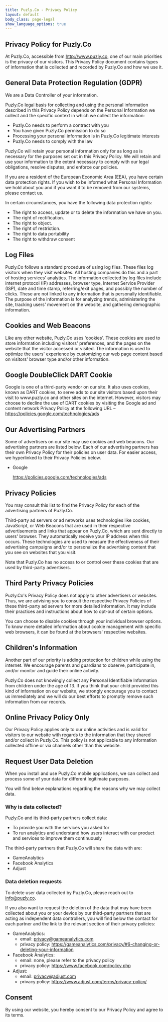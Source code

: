 ```yaml
---
title: Puzly.Co - Privacy Policy
layout: default
body_class: page-legal
show_language_options: true
---
```



<section class="section section-legal">

<h1>Privacy Policy for Puzly.Co</h1>

<p>At Puzly.Co, accessible from <a href="http://www.puzly.co">http://www.puzly.co</a>, one of our main priorities is the privacy of our
    visitors. This Privacy Policy document contains types of information that is collected and recorded by Puzly.Co and how we use it.</p>


<h2>General Data Protection Regulation (GDPR)</h2>
<p>We are a Data Controller of your information.</p>

<p>Puzly.Co legal basis for collecting and using the personal information described in this Privacy Policy depends on the Personal Information
    we collect and the specific context in which we collect the information:</p>
<ul>
    <li>Puzly.Co needs to perform a contract with you</li>
    <li>You have given Puzly.Co permission to do so</li>
    <li>Processing your personal information is in Puzly.Co legitimate interests</li>
    <li>Puzly.Co needs to comply with the law</li>
</ul>

<p>Puzly.Co will retain your personal information only for as long as is necessary for the purposes set out in this Privacy Policy. We will
    retain and use your information to the extent necessary to comply with our legal obligations, resolve disputes, and enforce our policies.</p>

<p>If you are a resident of the European Economic Area (EEA), you have certain data protection rights. If you wish to be informed what Personal
    Information we hold about you and if you want it to be removed from our systems, please contact us.</p>

<p>In certain circumstances, you have the following data protection rights:</p>
<ul>
    <li>The right to access, update or to delete the information we have on you.</li>
    <li>The right of rectification.</li>
    <li>The right to object.</li>
    <li>The right of restriction.</li>
    <li>The right to data portability</li>
    <li>The right to withdraw consent</li>
</ul>


<h2>Log Files</h2>

<p>Puzly.Co follows a standard procedure of using log files. These files log visitors when they visit websites. All hosting companies do this
    and a part of hosting services' analytics. The information collected by log files include internet protocol (IP) addresses, browser type,
    Internet Service Provider (ISP), date and time stamp, referring/exit pages, and possibly the number of clicks. These are not linked to any
    information that is personally identifiable. The purpose of the information is for analyzing trends, administering the site, tracking users'
    movement on the website, and gathering demographic information.</p>

<h2>Cookies and Web Beacons</h2>

<p>Like any other website, Puzly.Co uses 'cookies'. These cookies are used to store information including visitors' preferences, and the pages
    on the website that the visitor accessed or visited. The information is used to optimize the users' experience by customizing our web page
    content based on visitors' browser type and/or other information.</p>


<h2>Google DoubleClick DART Cookie</h2>

<p>Google is one of a third-party vendor on our site. It also uses cookies, known as DART cookies, to serve ads to our site visitors based upon
    their visit to www.puzly.co and other sites on the internet. However, visitors may choose to decline the use of DART cookies by visiting
    the Google ad and content network Privacy Policy at the following URL –
    <a href="https://policies.google.com/technologies/ads">https://policies.google.com/technologies/ads</a></p>


<h2>Our Advertising Partners</h2>

<p>Some of advertisers on our site may use cookies and web beacons. Our advertising partners are listed below. Each of our advertising partners
    has their own Privacy Policy for their policies on user data. For easier access, we hyperlinked to their Privacy Policies below.</p>

<ul>
    <li>
        <p>Google</p>
        <p><a href="https://policies.google.com/technologies/ads">https://policies.google.com/technologies/ads</a></p>
    </li>
</ul>


<h2>Privacy Policies</h2>

<P>You may consult this list to find the Privacy Policy for each of the advertising partners of Puzly.Co.</p>

<p>Third-party ad servers or ad networks uses technologies like cookies, JavaScript, or Web Beacons that are used in their respective advertisements
    and links that appear on Puzly.Co, which are sent directly to users' browser. They automatically receive your IP address when this occurs. These
    technologies are used to measure the effectiveness of their advertising campaigns and/or to personalize the advertising content that you see on
    websites that you visit.</p>

<p>Note that Puzly.Co has no access to or control over these cookies that are used by third-party advertisers.</p>


<h2>Third Party Privacy Policies</h2>

<p>Puzly.Co's Privacy Policy does not apply to other advertisers or websites. Thus, we are advising you to consult the respective Privacy Policies of
    these third-party ad servers for more detailed information. It may include their practices and instructions about how to opt-out of certain options.</p>

<p>You can choose to disable cookies through your individual browser options. To know more detailed information about cookie management with specific
    web browsers, it can be found at the browsers' respective websites.</p>


<h2>Children's Information</h2>

<p>Another part of our priority is adding protection for children while using the internet. We encourage parents and guardians to observe, participate in,
    and/or monitor and guide their online activity.</p>

<p>Puzly.Co does not knowingly collect any Personal Identifiable Information from children under the age of 13. If you think that your child provided this
    kind of information on our website, we strongly encourage you to contact us immediately and we will do our best efforts to promptly remove such
    information from our records.</p>

<h2>Online Privacy Policy Only</h2>

<p>Our Privacy Policy applies only to our online activities and is valid for visitors to our website with regards to the information that they shared and/or
    collect in Puzly.Co. This policy is not applicable to any information collected offline or via channels other than this website.</p>


<h2>Request User Data Deletion</h2>

<p>When you install and use Puzly.Co mobile applications, we can collect and process some of your data for different legitimate purposes.</p>

<p>You will find below explanations regarding the reasons why we may collect data.</p>

<h3>Why is data collected?</h3>

<p>Puzly.Co and its third-party partners collect data:</p>

<ul>
    <li>To provide you with the services you asked for</li>
    <li>To run analytics and understand how users interact with our product and services to improve them continuously</li>
</ul>

<p>The third-party partners that Puzly.Co will share the data with are:</p>

<ul>
    <li>GameAnalytics</li>
    <li>Facebook Analytics</li>
    <li>Adjust</li>
</ul>

<h3>Data deletion requests</h3>

<p>To delete user data collected by Puzly.Co, please reach out to <a href="mailto:info@puzly.co">info@puzly.co</a>.<p>

<p>If you also want to request the deletion of the data that may have been collected about you or your device by our third-party partners that are acting as
    independent data controllers, you will find below the contact for each partner and the link to the relevant section of their privacy policies:</p>

<ul>
    <li>GameAnalytics:
        <ul>
            <li>email: <a href="mailto:privacy@gameanalytics.com">privacy@gameanalytics.com</a></li>
            <li>privacy policy: <a href="https://gameanalytics.com/privacy/#6-changing-or-deleting-your-information">https://gameanalytics.com/privacy/#6-changing-or-deleting-your-information</a></li>
        </ul>
    </li>
    <li>Facebook Analytics:
        <ul>
            <li>email: none, please refer to the privacy policy</li>
            <li>privacy policy: <a href="https://www.facebook.com/policy.php">https://www.facebook.com/policy.php</a></li>
        </ul>
    </li>
    <li>Adjust:
        <ul>
            <li>email: <a href="mailto:privacy@adjust.com">privacy@adjust.com</a></li>
            <li>privacy policy: <a href="https://www.adjust.com/terms/privacy-policy/">https://www.adjust.com/terms/privacy-policy/</a></li>
        </ul>
    </li>
</ul>


<h2>Consent</h2>

<p>By using our website, you hereby consent to our Privacy Policy and agree to its terms.</p>

